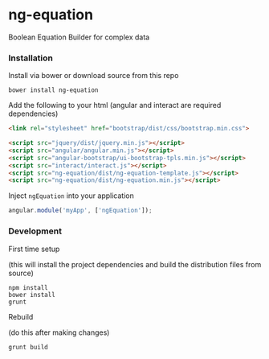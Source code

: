 ng-equation
===========

Boolean Equation Builder for complex data


### Installation

Install via bower or download source from this repo

```
bower install ng-equation
```

Add the following to your html (angular and interact are required dependencies)

```html
<link rel="stylesheet" href="bootstrap/dist/css/bootstrap.min.css">

<script src="jquery/dist/jquery.min.js"></script>
<script src="angular/angular.min.js"></script>
<script src="angular-bootstrap/ui-bootstrap-tpls.min.js"></script>
<script src="interact/interact.js"></script>
<script src="ng-equation/dist/ng-equation-template.js"></script>
<script src="ng-equation/dist/ng-equation.min.js"></script>
```

Inject `ngEquation` into your application

```javascript
angular.module('myApp', ['ngEquation']);
```

### Development

First time setup

(this will install the project dependencies and build the distribution files from source)

```
npm install
bower install
grunt
```

Rebuild

(do this after making changes)

```
grunt build
```
